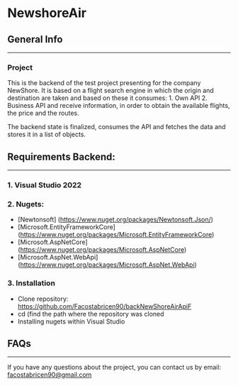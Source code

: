 # NewshoreAir

## General Info
***

### Project

This is the backend of the test project presenting for the company NewShore. It is based on a flight search engine in which the origin and destination are taken and based on these it consumes: 1. Own API 2. Business API and receive information, in order to obtain the available flights, the price and the routes.

The backend state is finalized, consumes the API and fetches the data and stores it in a list of objects.

## Requirements Backend: 
***

### 1. Visual Studio 2022
 
### 2. Nugets:  
 
* [Newtonsoft] (https://www.nuget.org/packages/Newtonsoft.Json/) 
* [Microsoft.EntityFrameworkCore] (https://www.nuget.org/packages/Microsoft.EntityFrameworkCore)
* [Microsoft.AspNetCore] (https://www.nuget.org/packages/Microsoft.AspNetCore)
* [Microsoft.AspNet.WebApi] (https://www.nuget.org/packages/Microsoft.AspNet.WebApi)

### 3. Installation

- Clone repository: https://github.com/Facostabricen90/backNewShoreAirApiF
- cd (find the path where the repository was cloned
- Installing nugets within Visual Studio

## FAQs
***

If you have any questions about the project, you can contact us by email: facostabricen90@gmail.com
